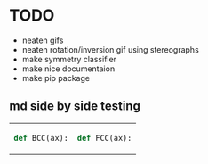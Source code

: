 # TODO
 - neaten gifs
 - neaten rotation/inversion gif using stereographs
 - make symmetry classifier
 - make nice documentaion
 - make pip package

## md side by side testing

<table>
<tr>
<td>

```py
def BCC(ax):
```

</pre>
</td>
<td>

```py
def FCC(ax):
```

</td>
</tr>
</table>